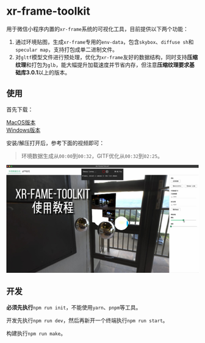 # xr-frame-toolkit

用于微信小程序内置的`xr-frame`系统的可视化工具，目前提供以下两个功能：

1. 通过环境贴图，生成`xr-frame`专用的`env-data`，包含`skybox`、`diffuse sh`和`specular map`，支持打包成单二进制文件。
2. 对`gltf`模型文件进行预处理，优化为`xr-frame`友好的数据结构，同时支持**压缩纹理**和打包为`glb`，能大幅提升加载速度并节省内存，但注意**压缩纹理要求基础库3.0.1**以上的版本。

## 使用

首先下载：

[MacOS版本](https://mmbizwxaminiprogram-1258344707.cos.ap-guangzhou.myqcloud.com/xr-frame/toolkit/xr-frame-toolkit.dmg)  
[Windows版本](https://mmbizwxaminiprogram-1258344707.cos.ap-guangzhou.myqcloud.com/xr-frame/toolkit/xr-frame-toolkit.zip)  

安装/解压打开后，参考下面的视频即可：

>环境数据生成从`00:00`到`00:32`，GlTF优化从`00:32`到`02:25`。

[![](./cover.jpg)](https://developers.weixin.qq.com/miniprogram/dev/component/xr-frame/tools/toolkit.html#使用)

## 开发

**必须先执行**`npm run init`，不能使用`yarn`、`pnpm`等工具。  

开发先执行`npm run dev`，然后再新开一个终端执行`npm run start`。

构建执行`npm run make`。
